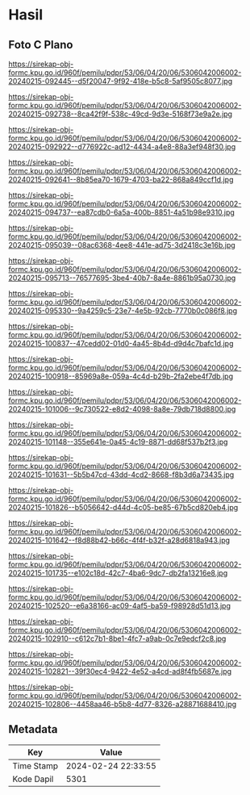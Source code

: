 # Hasil

## Foto C Plano

https://sirekap-obj-formc.kpu.go.id/960f/pemilu/pdpr/53/06/04/20/06/5306042006002-20240215-092445--d5f20047-9f92-418e-b5c8-5af9505c8077.jpg

https://sirekap-obj-formc.kpu.go.id/960f/pemilu/pdpr/53/06/04/20/06/5306042006002-20240215-092738--8ca42f9f-538c-49cd-9d3e-5168f73e9a2e.jpg

https://sirekap-obj-formc.kpu.go.id/960f/pemilu/pdpr/53/06/04/20/06/5306042006002-20240215-092922--d776922c-ad12-4434-a4e8-88a3ef948f30.jpg

https://sirekap-obj-formc.kpu.go.id/960f/pemilu/pdpr/53/06/04/20/06/5306042006002-20240215-092641--8b85ea70-1679-4703-ba22-868a849ccf1d.jpg

https://sirekap-obj-formc.kpu.go.id/960f/pemilu/pdpr/53/06/04/20/06/5306042006002-20240215-094737--ea87cdb0-6a5a-400b-8851-4a51b98e9310.jpg

https://sirekap-obj-formc.kpu.go.id/960f/pemilu/pdpr/53/06/04/20/06/5306042006002-20240215-095039--08ac6368-4ee8-441e-ad75-3d2418c3e16b.jpg

https://sirekap-obj-formc.kpu.go.id/960f/pemilu/pdpr/53/06/04/20/06/5306042006002-20240215-095713--76577695-3be4-40b7-8a4e-8861b95a0730.jpg

https://sirekap-obj-formc.kpu.go.id/960f/pemilu/pdpr/53/06/04/20/06/5306042006002-20240215-095330--9a4259c5-23e7-4e5b-92cb-7770b0c086f8.jpg

https://sirekap-obj-formc.kpu.go.id/960f/pemilu/pdpr/53/06/04/20/06/5306042006002-20240215-100837--47cedd02-01d0-4a45-8b4d-d9d4c7bafc1d.jpg

https://sirekap-obj-formc.kpu.go.id/960f/pemilu/pdpr/53/06/04/20/06/5306042006002-20240215-100918--85969a8e-059a-4c4d-b29b-2fa2ebe4f7db.jpg

https://sirekap-obj-formc.kpu.go.id/960f/pemilu/pdpr/53/06/04/20/06/5306042006002-20240215-101006--9c730522-e8d2-4098-8a8e-79db718d8800.jpg

https://sirekap-obj-formc.kpu.go.id/960f/pemilu/pdpr/53/06/04/20/06/5306042006002-20240215-101148--355e641e-0a45-4c19-8871-dd68f537b2f3.jpg

https://sirekap-obj-formc.kpu.go.id/960f/pemilu/pdpr/53/06/04/20/06/5306042006002-20240215-101631--5b5b47cd-43dd-4cd2-8668-f8b3d6a73435.jpg

https://sirekap-obj-formc.kpu.go.id/960f/pemilu/pdpr/53/06/04/20/06/5306042006002-20240215-101826--b5056642-d44d-4c05-be85-67b5cd820eb4.jpg

https://sirekap-obj-formc.kpu.go.id/960f/pemilu/pdpr/53/06/04/20/06/5306042006002-20240215-101642--f8d88b42-b66c-4f4f-b32f-a28d6818a943.jpg

https://sirekap-obj-formc.kpu.go.id/960f/pemilu/pdpr/53/06/04/20/06/5306042006002-20240215-101735--e102c18d-42c7-4ba6-9dc7-db2fa13216e8.jpg

https://sirekap-obj-formc.kpu.go.id/960f/pemilu/pdpr/53/06/04/20/06/5306042006002-20240215-102520--e6a38166-ac09-4af5-ba59-f98928d51d13.jpg

https://sirekap-obj-formc.kpu.go.id/960f/pemilu/pdpr/53/06/04/20/06/5306042006002-20240215-102910--c612c7b1-8be1-4fc7-a9ab-0c7e9edcf2c8.jpg

https://sirekap-obj-formc.kpu.go.id/960f/pemilu/pdpr/53/06/04/20/06/5306042006002-20240215-102821--39f30ec4-9422-4e52-a4cd-ad8f4fb5687e.jpg

https://sirekap-obj-formc.kpu.go.id/960f/pemilu/pdpr/53/06/04/20/06/5306042006002-20240215-102806--4458aa46-b5b8-4d77-8326-a28871688410.jpg


## Metadata

| Key        | Value               |
| ---------- | ------------------- |
| Time Stamp | 2024-02-24 22:33:55 |
| Kode Dapil | 5301                |



